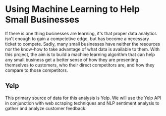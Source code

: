 # Using Machine Learning to Help Small Businesses
If there is one thing businesses are learning, it's that proper data analytics isn't enough to gain a competetive edge, but has become a necessary ticket to compete. Sadly, many small businesses have neither the resources nor the know-how to take advantage of what data is available to them. With this project, the aim is to build a machine learning algorithm that can help any small business get a better sense of how they are presenting themselves to customers, who their direct competitors are, and how they compare to those competitors.

## Yelp
This primary source of data for this analysis is Yelp. We will use the Yelp API in conjunction with web scraping techniques and NLP sentiment analysis to gather and analyze customer feedback.